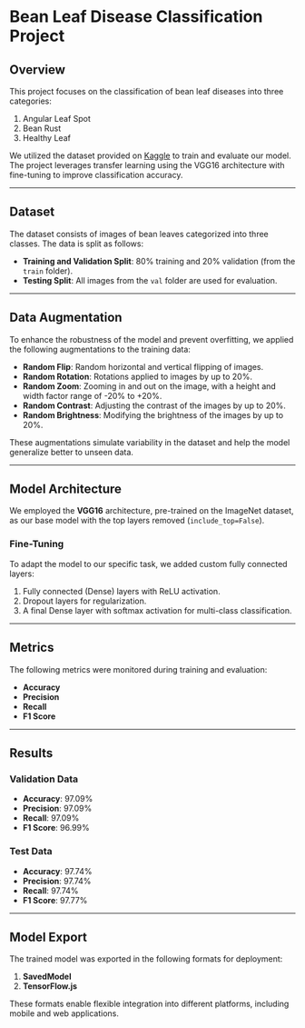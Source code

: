 # Bean Leaf Disease Classification Project

## Overview

This project focuses on the classification of bean leaf diseases into three categories:  
1. Angular Leaf Spot  
2. Bean Rust  
3. Healthy Leaf  

We utilized the dataset provided on [Kaggle](https://www.kaggle.com/datasets/marquis03/bean-leaf-lesions-classification) to train and evaluate our model. The project leverages transfer learning using the VGG16 architecture with fine-tuning to improve classification accuracy.

---

## Dataset

The dataset consists of images of bean leaves categorized into three classes. The data is split as follows:
- **Training and Validation Split**: 80% training and 20% validation (from the `train` folder).  
- **Testing Split**: All images from the `val` folder are used for evaluation.

---

## Data Augmentation

To enhance the robustness of the model and prevent overfitting, we applied the following augmentations to the training data:
- **Random Flip**: Random horizontal and vertical flipping of images.  
- **Random Rotation**: Rotations applied to images by up to 20%.  
- **Random Zoom**: Zooming in and out on the image, with a height and width factor range of -20% to +20%.  
- **Random Contrast**: Adjusting the contrast of the images by up to 20%.  
- **Random Brightness**: Modifying the brightness of the images by up to 20%.  

These augmentations simulate variability in the dataset and help the model generalize better to unseen data.

---

## Model Architecture

We employed the **VGG16** architecture, pre-trained on the ImageNet dataset, as our base model with the top layers removed (`include_top=False`). 

### Fine-Tuning
To adapt the model to our specific task, we added custom fully connected layers:
1. Fully connected (Dense) layers with ReLU activation.
2. Dropout layers for regularization.
3. A final Dense layer with softmax activation for multi-class classification.

---

## Metrics

The following metrics were monitored during training and evaluation:
- **Accuracy** 
- **Precision** 
- **Recall**
- **F1 Score**

---

## Results

### Validation Data  
- **Accuracy**: 97.09%  
- **Precision**: 97.09%  
- **Recall**: 97.09%  
- **F1 Score**: 96.99%  

### Test Data  
- **Accuracy**: 97.74%  
- **Precision**: 97.74%  
- **Recall**: 97.74%  
- **F1 Score**: 97.77%  

---

## Model Export

The trained model was exported in the following formats for deployment:
1. **SavedModel**
2. **TensorFlow.js**

These formats enable flexible integration into different platforms, including mobile and web applications.
